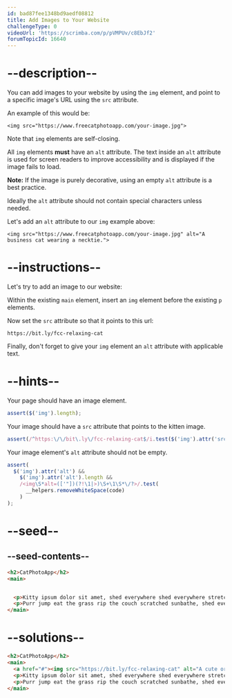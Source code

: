 ```yaml
---
id: bad87fee1348bd9aedf08812
title: Add Images to Your Website
challengeType: 0
videoUrl: 'https://scrimba.com/p/pVMPUv/c8EbJf2'
forumTopicId: 16640
---
```


# --description--

You can add images to your website by using the `img` element, and point to a specific image's URL using the `src` attribute.

An example of this would be:

`<img src="https://www.freecatphotoapp.com/your-image.jpg">`

Note that `img` elements are self-closing.

All `img` elements **must** have an `alt` attribute. The text inside an `alt` attribute is used for screen readers to improve accessibility and is displayed if the image fails to load.

**Note:** If the image is purely decorative, using an empty `alt` attribute is a best practice.

Ideally the `alt` attribute should not contain special characters unless needed.

Let's add an `alt` attribute to our `img` example above:

`<img src="https://www.freecatphotoapp.com/your-image.jpg" alt="A business cat wearing a necktie.">`

# --instructions--

Let's try to add an image to our website:

Within the existing `main` element, insert an `img` element before the existing `p` elements.

Now set the `src` attribute so that it points to this url:

`https://bit.ly/fcc-relaxing-cat`

Finally, don't forget to give your `img` element an `alt` attribute with applicable text.

# --hints--

Your page should have an image element.

```js
assert($('img').length);
```

Your image should have a `src` attribute that points to the kitten image.

```js
assert(/^https:\/\/bit\.ly\/fcc-relaxing-cat$/i.test($('img').attr('src')));
```

Your image element's `alt` attribute should not be empty.

```js
assert(
  $('img').attr('alt') &&
    $('img').attr('alt').length &&
    /<img\S*alt=(['"])(?!\1|>)\S+\1\S*\/?>/.test(
      __helpers.removeWhiteSpace(code)
    )
);
```

# --seed--

## --seed-contents--

```html
<h2>CatPhotoApp</h2>
<main>


  <p>Kitty ipsum dolor sit amet, shed everywhere shed everywhere stretching attack your ankles chase the red dot, hairball run catnip eat the grass sniff.</p>
  <p>Purr jump eat the grass rip the couch scratched sunbathe, shed everywhere rip the couch sleep in the sink fluffy fur catnip scratched.</p>
</main>
```

# --solutions--

```html
<h2>CatPhotoApp</h2>
<main>
  <a href="#"><img src="https://bit.ly/fcc-relaxing-cat" alt="A cute orange cat lying on its back."></a>
  <p>Kitty ipsum dolor sit amet, shed everywhere shed everywhere stretching attack your ankles chase the red dot, hairball run catnip eat the grass sniff.</p>
  <p>Purr jump eat the grass rip the couch scratched sunbathe, shed everywhere rip the couch sleep in the sink fluffy fur catnip scratched.</p>
</main>
```